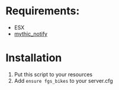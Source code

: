 # Requirements:
* ESX
* [mythic_notify](https://github.com/JayMontana36/mythic_notify)

# Installation
  1. Put this script to your resources
  2. Add `ensure fgs_bikes` to your server.cfg
